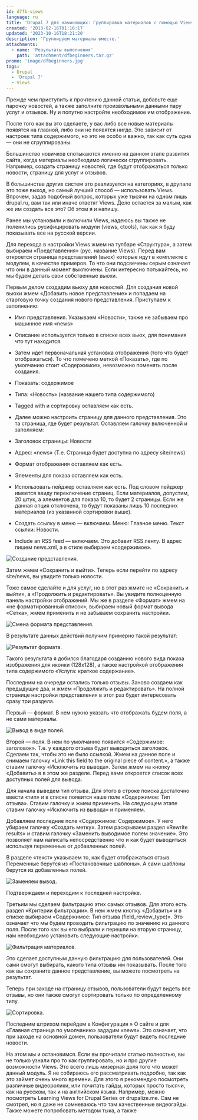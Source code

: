 ```yaml
---
id: d7fb-views
language: ru
title: 'Drupal 7 для начинающих: Группировка материалов с помощью Views.'
created: '2013-02-16T01:16:17'
updated: '2023-10-16T18:21:20'
description: 'Группируем материалы вместе.'
attachments:
  - name: 'Результаты выполнения'
    path: 'attachment/dfbeginners.tar.gz'
promo: 'image/dfbeginners.jpg'
tags:
  - Drupal
  - 'Drupal 7'
  - Views
---
```


Прежде чем приступить к прочтению данной статьи, добавьте еще парочку новостей,
а также заполните произвольными данными пару услуг и отзывов. Ну и попутно
настройте необходимое им отображение.

После того как вы это сделаете, у вас либо все новые материалы появятся на
главной, либо они не появятся нигде. Это зависит от настроек типа содержимого,
но это не особо и важно, так как суть одна — они не сгруппированы.

Большинство новичков спотыкаются именно на данном этапе развития сайта, когда
материалы необходимо логически сгруппировать. Например, создать страницу
новостей, где будут отображаться только новости, страницу для услуг и отзывов.

В большинстве других систем это реализуется на категориях, в друпале это тоже
выход, но самый лучший способ — использовать Views. Впрочем, задав подобный
вопрос, которых уже тысячи на одном лишь drupal.ru, вам так или иначе ответят
Views. Дело остается за малым, как же им создать все это? Об этом я и напишу.

Ранее мы установили и включили Views, надеюсь вы также не поленились
русифицировать модули (views, ctools), так как я буду показывать все на русской
версии.

Для перехода в настройки Views жмем на тулбаре «Структура», а затем выбираем
«Представления» (рус. название Views). Перед вам откроется страница
представлений (вьюх) которые идут в комплекте с модулем, в качестве примеров. То
что они подсвечены серым означает что они в данный момент выключены. Если
интересно потыкайтесь, но мы будем делать свои собственные вьюхи.

Первым делом создадим вьюху для новостей. Для создания новой вьюхи жмем
«Добавить новое представление» и попадаем на стартовую точку создания нового
представления. Приступаем к заполнению:

- Имя представления. Указываем «Новости», также не забываем про машинное имя
  «news»
- Описание используется только в списке всех вьюх, для понимания что тут
  находится.
- Затем идет первоначальная установка отображения (того что будет отображаться).
  То что помечено меткой «Показать», где по умолчанию стоит «Содержимое»,
  невозможно поменять после создания.

- Показать: содержимое
- Типа: «Новость» (название нашего типа содержимого)
- Tagged with и сортировку оставляем как есть.
- Далее можно настроить страницу для данного представления. Это та страница, где
  будет результат. Оставляем галочку включенной и заполняем:

- Заголовок страницы: Новости
- Адрес: «news» (Т.е. Страница будет доступна по адресу site/news)
- Формат отображения оставляем как есть.
- Элементы для показа оставляем как есть.
- Использовать пейджер оставляем как есть. Под словом пейджер имеется ввиду
  переключение страниц. Если материалов, допустим, 20 штук, а элементов для
  показа 10, то будет 2 страницы. Если же данная опция отключена, то будут
  показаны лишь 10 последних материалов (из указанной сортировки выше).
- Создать ссылку в меню — включаем. Меню: Главное меню. Текст ссылки: Новости.
- Include an RSS feed — включаем. Это добавит RSS ленту. В адрес пишем news.xml,
  а в стиле выбираем «содержимое».

![Создание представления.](image/1.png)

Затем жмем «Сохранить и выйти». Теперь если перейти по адресу site/news, вы
увидите только новости.

Тоже самое сделайте и для услуг, но в этот раз жмите не «Сохранить и выйти», а
«Продолжить и редактировать». Вы увидите полноценную панель настройки
отображений. Мы же в разделе «Формат» жмем на «не форматированный список»,
выбираем новый формат вывода «Сетка», жмем применить и не забываем сохранить
настройки.

![Смена формата представления.](image/2.png)

В результате данных действий получим примерно такой результат:

![Результат формата.](image/3.png)

Такого результата я добился благодаря созданию нового вида показа изображения
для иконки (128х128), а также настройкой отображения типа содержимого «Услуга:
краткое содержание».

Последним на очереди остались только отзывы. Заново создаем как предыдущие два,
и жмем «Продолжить и редактировать». На полной странице настройки представления
в этот раз будет интересовать сразу три раздела.

Первый — формат. В нем нужно указать что отображать будем поля, а не сами
материалы.

![Вывод в виде полей.](image/4.png)

Второй — поля. В нем по умолчанию появится «Содержимое: заголовок». Т.е. у
каждого отзыва будет выводиться заголовок. Сделаем так, чтобы это не было
ссылкой. Жмем на данное поле и снимаем галочку «Link this field to the original
piece of content.», а также ставим галочку «Исключить из вывода». Затем жмем на
кнопку «Добавить» в в этом же разделе. Перед вами откроется список всех
доступных полей для вывода.

Для начала выведем тип отзыва. Для этого в строке поиска достаточно ввести «тип»
и в списке появится наше поле «Содержимое: Тип отзыва». Ставим галочку и жмем
применить. На следующем этапе ставим галочку «Исключить из вывода» и применяем.

Добавляем последние поле «Содержимое: Содержимое». У него убираем галочку
«Создать метку». Затем раскрываем раздел «Rewrite results» и ставим галочку
«Заменить выводимое полем значение». Это позволяет нам написать непосредственно
что и как будет выводиться используя переменные от добавленных полей.

В разделе «текст» указываем то, как будет отображаться отзыв. Переменные берутся
из «Постановочные шаблоны». А сами шаблоны берутся из добавленных полей.

![Заменяем вывод.](image/5.png)

Подтверждаем и переходим к последней настройке.

Третьим мы сделаем фильтрацию этих самых отзывов. Для этого есть раздел
«Критерии фильтрации». В нем жмем кнопку «Добавить» и в списке выбираем
«Содержимое: Тип отзыва (field_review_type)». Это означает что мы будем
проводить фильтрацию по значению из данного поля. После того как вы его выбрали
и перешли на вторую страницу, нам необходимо установить следующие настройки.

![Фильтрация материалов.](image/6.png)

Это сделает доступным данную фильтрацию для пользователей. Они сами смогут
выбирать, какого типа отзывы им показывать. После того как вы сохраните данное
представление, вы можете посмотреть на результат.

Теперь при заходе на страницу отзывов, пользователи будут видеть все отзывы, но
они также смогут сортировать только по определенному типу.

![Сортировка.](image/7.png)

Последним штрихом перейдем в Конфигурация » О сайте и для «Главная страница по
умолчанию» зададим «news». Это означает, что при заходе на основной домен,
пользователи будут видеть последние новости.

На этом мы и остановимся. Если вы прочитали статью полностью, вы не только
узнали про то как группировать, но и про другие возможности Views. Это всего
лишь мизерная доля того что может данный модуль. Я не собираюсь его
рассматривать подробно, так как это займет очень много времени. Для этого я
рекомендую посмотреть различные видеоролики, или почитать гайды, которых просто
тысячи, как на русском, так и на английском языка. Например, можно посмотреть
Learning Views for Drupal Series от drupalize.me. Сам не смотрел, но я даже не
сомневаюсь что там качественные видеогайды. Также можете попробовать методом
тыка, а также
